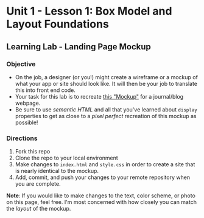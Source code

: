 # Unit 1 - Lesson 1: Box Model and Layout Foundations
## Learning Lab - Landing Page Mockup

### Objective 
* On the job, a designer (or you!) might create a wireframe or a mockup of what your app or site should look like. It will then be your job to translate this into front end code.
* Your task for this lab is to recreate [this "Mockup"](https://www.figma.com/proto/Vm0MzNYpiV6ihbQHOb1SCH/9.12.19-Code-a-long-1?scaling=min-zoom&node-id=1%3A3) for a journal/blog webpage.
* Be sure to use _semantic HTML_ and all that you've learned about `display` properties to get as close to a _pixel perfect_ recreation of this mockup as possible!

### Directions
1. Fork this repo
2. Clone the repo to your local environment
3. Make changes to `index.html` and `style.css` in order to create a site that is nearly identical to the mockup.
4. Add, commit, and push your changes to your remote repository when you are complete.

**Note**: If you would like to make changes to the text, color scheme, or photo on this page, feel free. I'm most concerned with how closely you can match the _layout_ of the mockup.

